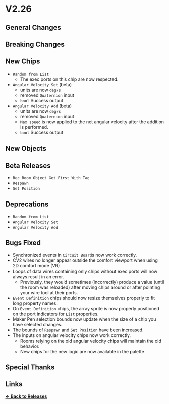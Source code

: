 # V2.26

## General Changes

## Breaking Changes

## New Chips

- `Random from List`
  - The exec ports on this chip are now respected.
- `Angular Velocity Set` (beta)
  - units are now `deg/s`
  - removed `Quaternion` input
  - `bool` Success output
- `Angular Velocity Add` (beta)
  - units are now `deg/s`
  - removed `Quaternion` input
  - `Max speed` is now applied to the net angular velocity after the addition is performed.
  - `bool` Success output

## New Objects

## Beta Releases

- `Rec Room Object Get First With Tag`
- `Respawn`
- `Set Position`

## Deprecations

- `Random from List`
- `Angular Velocity Set`
- `Angular Velocity Add`

## Bugs Fixed

- Synchronized events in `Circuit Board`s now work correctly.
- CV2 wires no longer appear outside the comfort viewport when using 2D comfort mode (VR)
- Loops of data wires containing only chips without exec ports will now always result in an error.
  - Previously, they would sometimes (incorrectly) produce a value (until the room was reloaded)
    after moving chips around or after pointing your wire tool at their ports.
- `Event Definition` chips should now resize themselves properly to fit long property names.
- On `Event Definition` chips, the array sprite is now properly positioned
  on the port indicators for `List` properties.
- Maker Pen selection bounds now update when the size of a chip you have selected changes.
- The bounds of `Respawn` and `Set Position` have been increased.
- The inputs on angular velocity chips now work correctly.
  - Rooms relying on the old angular velocity chips will maintain the old behavior.
  - New chips for the new logic are now available in the palette

## Special Thanks

## Links

**[<- Back to Releases](./)**
